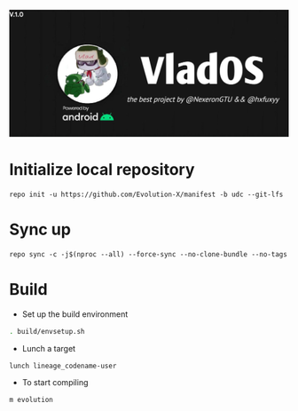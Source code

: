 ![Evolution X](https://github.com/vladislav-14ultra/manifest/raw/udc/Banner.png)

# Initialize local repository
```
repo init -u https://github.com/Evolution-X/manifest -b udc --git-lfs
```

# Sync up
```
repo sync -c -j$(nproc --all) --force-sync --no-clone-bundle --no-tags
```

# Build

- Set up the build environment
```bash
. build/envsetup.sh
```

- Lunch a target
```bash
lunch lineage_codename-user
```

- To start compiling
```bash
m evolution
```
